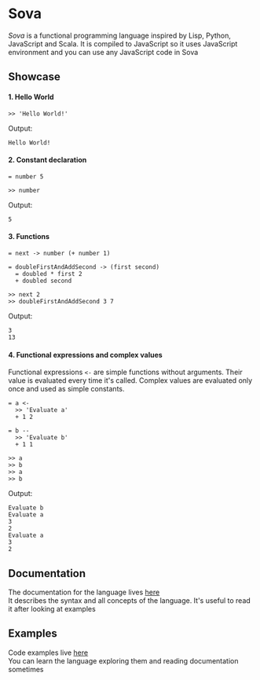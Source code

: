 # Sova

<i>Sova</i> is a functional programming language inspired by Lisp, Python, JavaScript and Scala. It is compiled to JavaScript so it uses JavaScript environment and you can use any JavaScript code in Sova

## Showcase

#### 1. Hello World

```
>> 'Hello World!'
```

Output:

```
Hello World!
```

#### 2. Constant declaration

```
= number 5

>> number
```

Output:

```
5
```

#### 3. Functions

```
= next -> number (+ number 1)

= doubleFirstAndAddSecond -> (first second)
  = doubled * first 2
  + doubled second

>> next 2
>> doubleFirstAndAddSecond 3 7
```

Output:

```
3
13
```

#### 4. Functional expressions and complex values
Functional expressions `<-` are simple functions without arguments. Their value is evaluated every time it's called. Complex values are evaluated only once and used as simple constants.

```
= a <-
  >> 'Evaluate a'
  + 1 2

= b --
  >> 'Evaluate b'
  + 1 1

>> a
>> b
>> a
>> b
```

Output:

```
Evaluate b
Evaluate a
3
2
Evaluate a
3
2
```

## Documentation

The documentation for the language lives [here](./documentation) </br>
It describes the syntax and all concepts of the language. It's useful to read it after looking at examples

## Examples

Code examples live [here](./examples) </br>
You can learn the language exploring them and reading documentation sometimes
